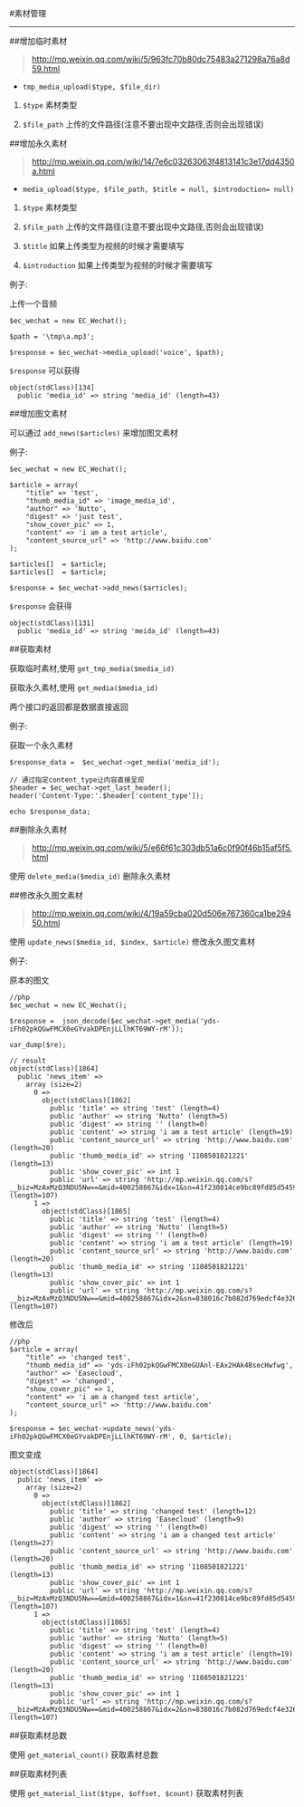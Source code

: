 #素材管理

---

##增加临时素材

> http://mp.weixin.qq.com/wiki/5/963fc70b80dc75483a271298a76a8d59.html

* ``` tmp_media_upload($type, $file_dir) ```

1. ``` $type ``` 素材类型

2. ``` $file_path ``` 上传的文件路径(注意不要出现中文路径,否则会出现错误)

##增加永久素材

> http://mp.weixin.qq.com/wiki/14/7e6c03263063f4813141c3e17dd4350a.html

* ``` media_upload($type, $file_path, $title = null, $introduction= null) ```

1. ``` $type ``` 素材类型

2. ``` $file_path ``` 上传的文件路径(注意不要出现中文路径,否则会出现错误)

3. ``` $title ``` 如果上传类型为视频的时候才需要填写

4. ``` $introduction ``` 如果上传类型为视频的时候才需要填写


例子:

上传一个音频
```
$ec_wechat = new EC_Wechat();

$path = '\tmp\a.mp3';

$response = $ec_wechat->media_upload('voice', $path);
```

``` $response ``` 可以获得

```
object(stdClass)[134]
  public 'media_id' => string 'media_id' (length=43)
```


##增加图文素材

可以通过 ``` add_news($articles) ``` 来增加图文素材

例子:

```
$ec_wechat = new EC_Wechat();

$article = array(
    "title" => 'test',
    "thumb_media_id" => 'image_media_id',
    "author" => 'Nutto',
    "digest" => 'just test',
    "show_cover_pic" => 1,
    "content" => 'i am a test article',
    "content_source_url" => 'http://www.baidu.com'
);

$articles[]  = $article;
$articles[]  = $article;

$response = $ec_wechat->add_news($articles);
```

``` $response ``` 会获得

```
object(stdClass)[131]
  public 'media_id' => string 'meida_id' (length=43)
```


##获取素材

获取临时素材,使用 ``` get_tmp_media($media_id) ```

获取永久素材,使用 ``` get_media($media_id) ```

两个接口的返回都是数据直接返回

例子:

获取一个永久素材
```
$response_data =  $ec_wechat->get_media('media_id');

// 通过指定content_type让内容直接呈现
$header = $ec_wechat->get_last_header();
header('Content-Type:'.$header['content_type']);

echo $response_data;
```


##删除永久素材

> http://mp.weixin.qq.com/wiki/5/e66f61c303db51a6c0f90f46b15af5f5.html

使用 ``` delete_media($media_id) ``` 删除永久素材


##修改永久图文素材

> http://mp.weixin.qq.com/wiki/4/19a59cba020d506e767360ca1be29450.html

使用 ``` update_news($media_id, $index, $article) ``` 修改永久图文素材

例子:

原本的图文

```
//php
$ec_wechat = new EC_Wechat();

$response =  json_decode($ec_wechat->get_media('yds-iFh02pkQGwFMCX0eGYvakDPEnjLLlhKT69WY-rM'));

var_dump($re);

// result
object(stdClass)[1864]
  public 'news_item' =>
    array (size=2)
      0 =>
        object(stdClass)[1862]
          public 'title' => string 'test' (length=4)
          public 'author' => string 'Nutto' (length=5)
          public 'digest' => string '' (length=0)
          public 'content' => string 'i am a test article' (length=19)
          public 'content_source_url' => string 'http://www.baidu.com' (length=20)
          public 'thumb_media_id' => string '1108501821221' (length=13)
          public 'show_cover_pic' => int 1
          public 'url' => string 'http://mp.weixin.qq.com/s?__biz=MzAxMzQ3NDU5Nw==&mid=400258867&idx=1&sn=41f230814ce9bc89fd85d54597bc0820#rd' (length=107)
      1 =>
        object(stdClass)[1865]
          public 'title' => string 'test' (length=4)
          public 'author' => string 'Nutto' (length=5)
          public 'digest' => string '' (length=0)
          public 'content' => string 'i am a test article' (length=19)
          public 'content_source_url' => string 'http://www.baidu.com' (length=20)
          public 'thumb_media_id' => string '1108501821221' (length=13)
          public 'show_cover_pic' => int 1
          public 'url' => string 'http://mp.weixin.qq.com/s?__biz=MzAxMzQ3NDU5Nw==&mid=400258867&idx=2&sn=838016c7b082d769edcf4e326b710bbb#rd' (length=107)
```

修改后

```
//php
$article = array(
    "title" => 'changed test',
    "thumb_media_id" => 'yds-iFh02pkQGwFMCX0eGUAnl-EAx2HAk4BsecHwfwg',
    "author" => 'Easecloud',
    "digest" => 'changed',
    "show_cover_pic" => 1,
    "content" => 'i am a changed test article',
    "content_source_url" => 'http://www.baidu.com'
);

$response = $ec_wechat->update_news('yds-iFh02pkQGwFMCX0eGYvakDPEnjLLlhKT69WY-rM', 0, $article);
```

图文变成

```
object(stdClass)[1864]
  public 'news_item' =>
    array (size=2)
      0 =>
        object(stdClass)[1862]
          public 'title' => string 'changed test' (length=12)
          public 'author' => string 'Easecloud' (length=9)
          public 'digest' => string '' (length=0)
          public 'content' => string 'i am a changed test article' (length=27)
          public 'content_source_url' => string 'http://www.baidu.com' (length=20)
          public 'thumb_media_id' => string '1108501821221' (length=13)
          public 'show_cover_pic' => int 1
          public 'url' => string 'http://mp.weixin.qq.com/s?__biz=MzAxMzQ3NDU5Nw==&mid=400258867&idx=1&sn=41f230814ce9bc89fd85d54597bc0820#rd' (length=107)
      1 =>
        object(stdClass)[1865]
          public 'title' => string 'test' (length=4)
          public 'author' => string 'Nutto' (length=5)
          public 'digest' => string '' (length=0)
          public 'content' => string 'i am a test article' (length=19)
          public 'content_source_url' => string 'http://www.baidu.com' (length=20)
          public 'thumb_media_id' => string '1108501821221' (length=13)
          public 'show_cover_pic' => int 1
          public 'url' => string 'http://mp.weixin.qq.com/s?__biz=MzAxMzQ3NDU5Nw==&mid=400258867&idx=2&sn=838016c7b082d769edcf4e326b710bbb#rd' (length=107)
```


##获取素材总数

使用 ``` get_material_count() ``` 获取素材总数


##获取素材列表

使用 ``` get_material_list($type, $offset, $count) ``` 获取素材列表